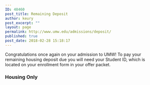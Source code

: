 ```yaml
---
ID: 48460
post_title: Remaining Deposit
author: keury
post_excerpt: ""
layout: page
permalink: http://www.umw.edu/admissions/deposit/
published: true
post_date: 2018-02-28 15:18:17
---
```

Congratulations once again on your admission to UMW! To pay your remaining housing deposit due you will need your Student ID, which is located on your enrollment form in your offer packet.

<div id="gform_wrapper_1" class="gf_browser_ie gf_browser_ie9 gform_wrapper"><form id="gform_1" action="/studentaccounts/eaglepay/guest-payer/" method="post" enctype="multipart/form-data">
<div class="gform_heading">
<h3 class="gform_title">Housing Only</h3>

</div>
</form></div>